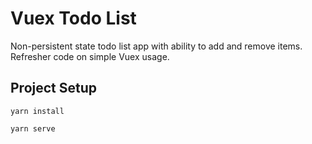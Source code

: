 # Vuex Todo List
Non-persistent state todo list app with ability to add and remove items. Refresher code on simple Vuex usage.

## Project Setup
```
yarn install
```


```
yarn serve
```
